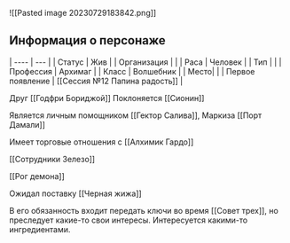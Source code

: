 ![[Pasted image 20230729183842.png]]
## Информация о персонаже
| ----             | --- |
| Статус           |  Жив   |
| Организация      |     |
| Раса             |  Человек   |
| Тип              |     |
| Профессия        | Архимаг    |
| Класс            |   Волшебник  |
| Место|     |
|  Первое появление    |  [[Сессия №12 Папина радость]]   |


Друг [[Годфри Бориджой]]
Поклоняется [[Сионин]]

Является личным помощником [[Гектор Салива]], Маркиза [[Порт Дамали]]

Имеет торговые отношения с [[Алхимик Гардо]]

[[Сотрудники Зелезо]]

[[Рог демона]]

Ожидал поставку [[Черная жижа]]

В его обязанность входит передать ключи во время [[Совет трех]], но преследует какие-то свои интересы. Интересуется какими-то ингредиентами. 



